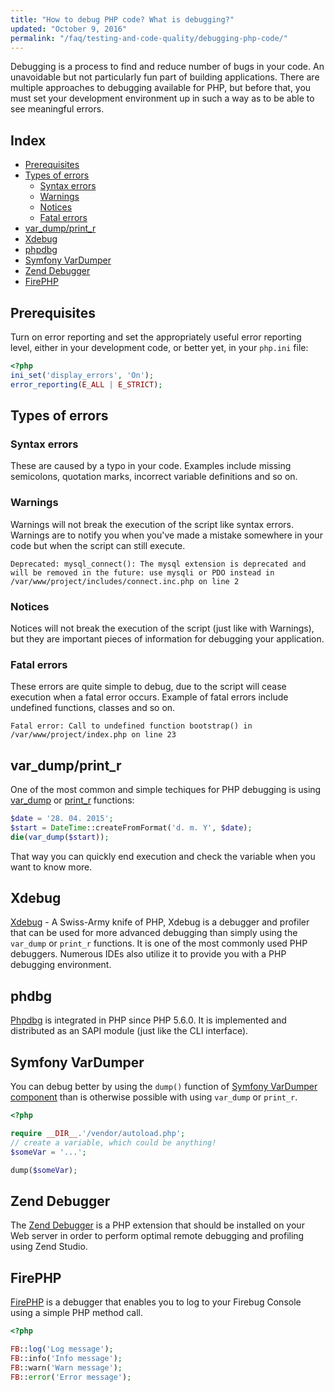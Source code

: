 ```yaml
---
title: "How to debug PHP code? What is debugging?"
updated: "October 9, 2016"
permalink: "/faq/testing-and-code-quality/debugging-php-code/"
---
```


Debugging is a process to find and reduce number of bugs in your code. An
unavoidable but not particularly fun part of building applications. There are
multiple approaches to debugging available for PHP, but before that, you must
set your development environment up in such a way as to be able to see
meaningful errors.

## Index

* [Prerequisites](#prerequisites)
* [Types of errors](#types-of-errors)
  * [Syntax errors](#syntax-errors)
  * [Warnings](#warnings)
  * [Notices](#notices)
  * [Fatal errors](#fatal-errors)
* [var_dump/print_r](#var_dump/print_r)
* [Xdebug](#xdebug)
* [phpdbg](#phpdbg)
* [Symfony VarDumper](#symfony-vardumper)
* [Zend Debugger](#zend-debugger)
* [FirePHP](#firephp)

## Prerequisites

Turn on error reporting and set the appropriately useful error reporting level,
either in your development code, or better yet, in your `php.ini` file:

```php
<?php
ini_set('display_errors', 'On');
error_reporting(E_ALL | E_STRICT);
```

## Types of errors

### Syntax errors

These are caused by a typo in your code. Examples include missing semicolons,
quotation marks, incorrect variable definitions and so on.

### Warnings

Warnings will not break the execution of the script like syntax errors.
Warnings are to notify you when you've made a mistake somewhere in your code
but when the script can still execute.

```
Deprecated: mysql_connect(): The mysql extension is deprecated and will be removed in the future: use mysqli or PDO instead in /var/www/project/includes/connect.inc.php on line 2
```

### Notices

Notices will not break the execution of the script (just like with Warnings),
but they are important pieces of information for debugging your application.

### Fatal errors

These errors are quite simple to debug, due to the script will cease execution
when a fatal error occurs. Example of fatal errors include undefined functions,
classes and so on.

```
Fatal error: Call to undefined function bootstrap() in /var/www/project/index.php on line 23
```

## var_dump/print_r

One of the most common and simple techiques for PHP debugging is using
[var_dump][vardump] or [print_r][printr] functions:

```php
$date = '28. 04. 2015';
$start = DateTime::createFromFormat('d. m. Y', $date);
die(var_dump($start));
```

That way you can quickly end execution and check the variable when you want to
know more.

## Xdebug

[Xdebug][xdebug] - A Swiss-Army knife of PHP, Xdebug is a debugger and profiler
that can be used for more advanced debugging than simply using the `var_dump`
or `print_r` functions. It is one of the most commonly used PHP debuggers.
Numerous IDEs also utilize it to provide you with a PHP debugging environment.

## phdbg

[Phpdbg][phpdbg] is integrated in PHP since PHP 5.6.0. It is implemented and
distributed as an SAPI module (just like the CLI interface).

## Symfony VarDumper

You can debug better by using the `dump()` function of [Symfony VarDumper component][symfony-var-dumper]
than is otherwise possible with using `var_dump` or `print_r`.

```php
<?php

require __DIR__.'/vendor/autoload.php';
// create a variable, which could be anything!
$someVar = '...';

dump($someVar);
```

## Zend Debugger

The [Zend Debugger][zend-debugger] is a PHP extension that should be installed
on your Web server in order to perform optimal remote debugging and profiling
using Zend Studio.

## FirePHP

[FirePHP][firephp] is a debugger that enables you to log to your Firebug
Console using a simple PHP method call.

```php
<?php

FB::log('Log message');
FB::info('Info message');
FB::warn('Warn message');
FB::error('Error message');
```

[vardump]: http://php.net/var_dump
[printr]: http://php.net/print_r
[xdebug]: http://xdebug.org/
[phpdbg]: http://phpdbg.com/
[symfony-var-dumper]: http://symfony.com/components/VarDumper
[zend-debugger]: https://www.zend.com/topics/Zend-Debugger-Installation-Guide.pdf
[firephp]: http://www.firephp.org/
